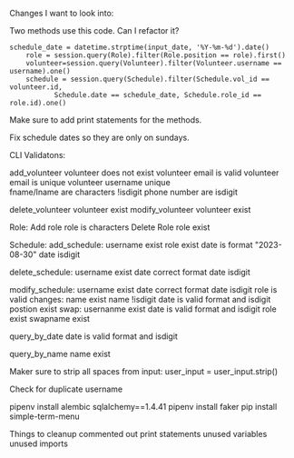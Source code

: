 Changes I want to look into:

Two methods use this code.  Can I refactor it?

    schedule_date = datetime.strptime(input_date, '%Y-%m-%d').date()
        role = session.query(Role).filter(Role.position == role).first()
        volunteer=session.query(Volunteer).filter(Volunteer.username == username).one()
        schedule = session.query(Schedule).filter(Schedule.vol_id == volunteer.id,
               Schedule.date == schedule_date, Schedule.role_id == role.id).one() 

Make sure to add print statements for the methods.

Fix schedule dates so they are only on sundays.

CLI 
Validatons:

add_volunteer
   volunteer does not exist
   volunteer email is valid
   volunteer email is unique
   volunteer username unique  
   fname/lname are characters  !isdigit
   phone number are isdigit

delete_volunteer
   volunteer exist
modify_volunteer
    volunteer exist

Role:
Add role
   role is characters
Delete Role
   role exist   

Schedule:
  add_schedule:
    username exist
    role exist
    date is format "2023-08-30"
    date isdigit

  delete_schedule:
     username exist
     date correct format
     date isdigit

  modify_schedule:
     username exist
     date correct format
     date isdigit
     role is valid
     changes:
       name exist
       name !isdigit
       date is valid format and isdigit
       postion exist
  swap:
     usernanme exist 
     date is valid format and isdigit
     role exist
     swapname exist

  query_by_date
     date is valid format and isdigit

  query_by_name
     name exist      

Maker sure to strip all spaces from input:  user_input = user_input.strip()

Check for duplicate username

pipenv install alembic sqlalchemy==1.4.41
pipenv install faker
pip install simple-term-menu

Things to cleanup
    commented out
    print statements
    unused variables
    unused imports

  

